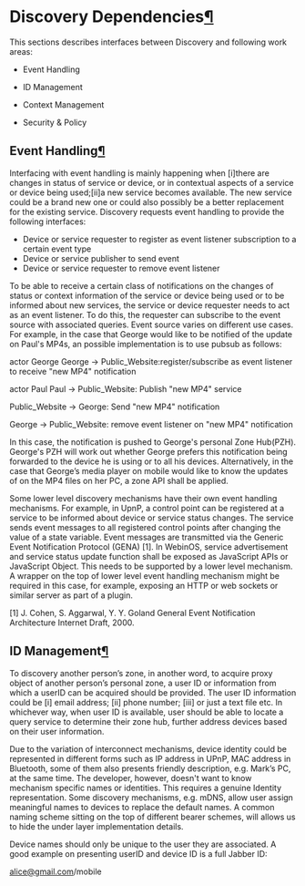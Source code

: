 Discovery Dependencies[¶](#Discovery-Dependencies)
==================================================

This sections describes interfaces between Discovery and following work
areas:

-   Event Handling

<!-- -->

-   ID Management

<!-- -->

-   Context Management

<!-- -->

-   Security & Policy

Event Handling[¶](#Event-Handling)
----------------------------------

Interfacing with event handling is mainly happening when [i]there are
changes in status of service or device, or in contextual aspects of a
service or device being used;[ii]a new service becomes available. The
new service could be a brand new one or could also possibly be a better
replacement for the existing service. Discovery requests event handling
to provide the following interfaces:

-   Device or service requester to register as event listener
    subscription to a certain event type
-   Device or service publisher to send event
-   Device or service requester to remove event listener

To be able to receive a certain class of notifications on the changes of
status or context information of the service or device being used or to
be informed about new services, the service or device requester needs to
act as an event listener. To do this, the requester can subscribe to the
event source with associated queries. Event source varies on different
use cases. For example, in the case that George would like to be
notified of the update on Paul's MP4s, an possible implementation is to
use pubsub as follows:

<div class="uml">actor George
George -> Public_Website:register/subscribe as event listener to receive "new MP4" notification

actor Paul
Paul -> Public_Website: Publish "new MP4" service

Public_Website -> George: Send "new MP4" notification

George -> Public_Website: remove event listener on "new MP4" notification</div>

In this case, the notification is pushed to George's personal Zone
Hub(PZH). George's PZH will work out whether George prefers this
notification being forwarded to the device he is using or to all his
devices. Alternatively, in the case that George’s media player on mobile
would like to know the updates of on the MP4 files on her PC, a zone API
shall be applied.

Some lower level discovery mechanisms have their own event handling
mechanisms. For example, in UpnP, a control point can be registered at a
service to be informed about device or service status changes. The
service sends event messages to all registered control points after
changing the value of a state variable. Event messages are transmitted
via the Generic Event Notification Protocol (GENA) [1]. In WebinOS,
service advertisement and service status update function shall be
exposed as JavaScript APIs or JavaScript Object. This needs to be
supported by a lower level mechanism. A wrapper on the top of lower
level event handling mechanism might be required in this case, for
example, exposing an HTTP or web sockets or similar server as part of a
plugin.

[1] J. Cohen, S. Aggarwal, Y. Y. Goland General Event Notification
Architecture Internet Draft, 2000.

ID Management[¶](#ID-Management)
--------------------------------

To discovery another person’s zone, in another word, to acquire proxy
object of another person’s personal zone, a user ID or information from
which a userID can be acquired should be provided. The user ID
information could be [i] email address; [ii] phone number; [iii] or just
a text file etc. In whichever way, when user ID is available, user
should be able to locate a query service to determine their zone hub,
further address devices based on their user information.

Due to the variation of interconnect mechanisms, device identity could
be represented in different forms such as IP address in UPnP, MAC
address in Bluetooth, some of them also presents friendly description,
e.g. Mark’s PC, at the same time. The developer, however, doesn't want
to know mechanism specific names or identities. This requires a genuine
Identity representation. Some discovery mechanisms, e.g. mDNS, allow
user assign meaningful names to devices to replace the default names. A
common naming scheme sitting on the top of different bearer schemes,
will allows us to hide the under layer implementation details.

Device names should only be unique to the user they are associated. A
good example on presenting userID and device ID is a full Jabber ID:

<alice@gmail.com>/mobile

